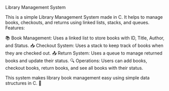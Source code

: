 Library Management System

This is a simple Library Management System made in C. It helps to manage books, checkouts, and returns using linked lists, stacks, and queues.
Features:

📚 Book Management: Uses a linked list to store books with ID, Title, Author, and Status.
📥 Checkout System: Uses a stack to keep track of books when they are checked out.
📤 Return System: Uses a queue to manage returned books and update their status.
🔍 Operations: Users can add books, checkout books, return books, and see all books with their status.

This system makes library book management easy using simple data structures in C. 🚀
